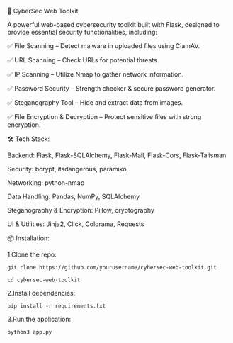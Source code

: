 🔐 CyberSec Web Toolkit

A powerful web-based cybersecurity toolkit built with Flask, designed to provide essential security functionalities, including:


✅ File Scanning – Detect malware in uploaded files using ClamAV.

✅ URL Scanning – Check URLs for potential threats.

✅ IP Scanning – Utilize Nmap to gather network information.

✅ Password Security – Strength checker & secure password generator.

✅ Steganography Tool – Hide and extract data from images.

✅ File Encryption & Decryption – Protect sensitive files with strong encryption.


🛠️ Tech Stack:

Backend: Flask, Flask-SQLAlchemy, Flask-Mail, Flask-Cors, Flask-Talisman

Security: bcrypt, itsdangerous, paramiko

Networking: python-nmap

Data Handling: Pandas, NumPy, SQLAlchemy

Steganography & Encryption: Pillow, cryptography

UI & Utilities: Jinja2, Click, Colorama, Requests


📦 Installation:

  1.Clone the repo:
    
    git clone https://github.com/yourusername/cybersec-web-toolkit.git
    
    cd cybersec-web-toolkit
    
  2.Install dependencies:
    
    pip install -r requirements.txt

  3.Run the application:
    
    python3 app.py



